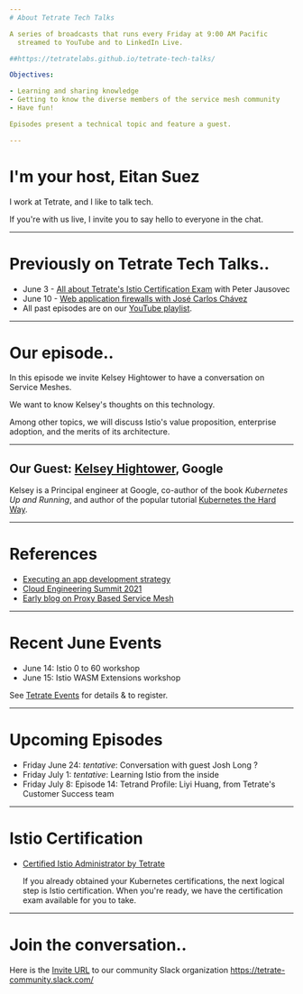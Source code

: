 ```yaml
---
# About Tetrate Tech Talks

A series of broadcasts that runs every Friday at 9:00 AM Pacific
  streamed to YouTube and to LinkedIn Live.

##https://tetratelabs.github.io/tetrate-tech-talks/

Objectives:

- Learning and sharing knowledge
- Getting to know the diverse members of the service mesh community
- Have fun!

Episodes present a technical topic and feature a guest.

---
```

# I'm your host, Eitan Suez

I work at Tetrate, and I like to talk tech.

If you're with us live, I invite you to say hello to everyone in the chat.

---
# Previously on Tetrate Tech Talks..

- June 3 - [All about Tetrate's Istio Certification Exam](../../episode9/) with Peter Jausovec
- June 10 - [Web application firewalls with José Carlos Chávez](../../episode10/)
- All past episodes are on our [YouTube playlist](https://www.youtube.com/playlist?list=PLm51GPKRAmTlOkjWDJBQYtjcc9WPk4E4F).

---
# Our episode..

In this episode we invite Kelsey Hightower to have a conversation on Service Meshes.

We want to know Kelsey's thoughts on this technology.

Among other topics, we will discuss Istio's value proposition, enterprise adoption,
 and the merits of its architecture.

---
## Our Guest: [Kelsey Hightower](https://github.com/kelseyhightower), Google

Kelsey is a Principal engineer at Google, co-author of the book _Kubernetes Up and Running_, and author of the popular tutorial [Kubernetes the Hard Way](https://github.com/kelseyhightower/kubernetes-the-hard-way).

---
# References

- [Executing an app development strategy](https://www.youtube.com/watch?v=Ge5FbBILqm8)
- [Cloud Engineering Summit 2021](https://www.youtube.com/watch?v=w6Dj2zf-39M)
- [Early blog on Proxy Based Service Mesh](https://entzik.medium.com/proxy-based-service-mesh-96cd4b74c198)

---
# Recent June Events

- June 14: Istio 0 to 60 workshop
- June 15: Istio WASM Extensions workshop

See [Tetrate Events](https://www.tetrate.io/events/) for details & to register.

---
# Upcoming Episodes

- Friday June 24: _tentative_: Conversation with guest Josh Long ?
- Friday July 1:  _tentative_: Learning Istio from the inside
- Friday July 8: Episode 14: Tetrand Profile: Liyi Huang, from Tetrate's Customer Success team

---
# Istio Certification

- [Certified Istio Administrator by Tetrate](https://academy.tetrate.io/courses/certified-istio-administrator)

    If you already obtained your Kubernetes certifications, the next logical step is Istio certification.
    When you're ready, we have the certification exam available for you to take.

---
# Join the conversation..

Here is the [Invite URL](https://tetr8.io/tetrate-community) to our community Slack organization https://tetrate-community.slack.com/